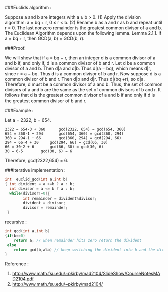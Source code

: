 ###Euclids algorithm :

Suppose a and b are integers
with a ≥ b > 0.
(1) Apply the division algorithm: a = bq + r, 0 ≤ r < b.
(2) Rename b as a and r as b and repeat until r = 0.
The last nonzero remainder is the greatest common divisor of a and b.
The Euclidean Algorithm depends upon the following lemma.
Lemma 2.1.1. If a = bq + r, then GCD(a, b) = GCD(b, r).

###Proof. 

We will show that if a = bq + r, then an integer d is a common divisor
of a and b if, and only if, d is a common divisor of b and r.
Let d be a common divisor of a and b. Then d|a and d|b. Thus d|(a − bq), which
means d|r, since r = a − bq. Thus d is a common divisor of b and r.
Now suppose d is a common divisor of b and r. Then d|b and d|r. Thus d|(bq +r),
so d|a. Therefore, d must be a common divisor of a and b.
Thus, the set of common divisors of a and b are the same as the set of common
divisors of b and r. It follows that d is the greatest common divisor of a and b if and
only if d is the greatest common divisor of b and r.

###Example : 

Let a = 2322, b = 654.

 	2322 = 654·3 + 360	  	gcd(2322, 654) = gcd(654, 360)
 	654 = 360·1 + 294	  	gcd(654, 360) = gcd(360, 294)
 	360 = 294·1 + 66	  	gcd(360, 294) = gcd(294, 66)
 	294 = 66·4 + 30	  	gcd(294, 66) = gcd(66, 30)
 	66 = 30·2 + 6	  	gcd(66, 30) = gcd(30, 6)
 	30 = 6·5	  	gcd(30, 6) = 6
Therefore, gcd(2322,654) = 6.



###Iterative implementation : 
```C++
int  euclid_gcd(int a,int b)
{ int divident = a >=b ? a : b;
  int divisor = a <= b ? a : b;
  while(divisor!=0){
        int remainder = divident%divisor;
        divident = divisor;
        divisor = remainder;
 }
```
recursive : 
```C++
int gcd(int a,int b)
{if(b==0)
    return a; // when remainder hits zero return the divident
 else
    return gcd(b,a%b) // keep switching the divident into b and the divisor into a%b.
}
```





Reference : 
1. http://www.math.fsu.edu/~pkirby/mad2104/SlideShow/CourseNotesMAD2104.pdf
2. http://www.math.fsu.edu/~pkirby/mad2104/




